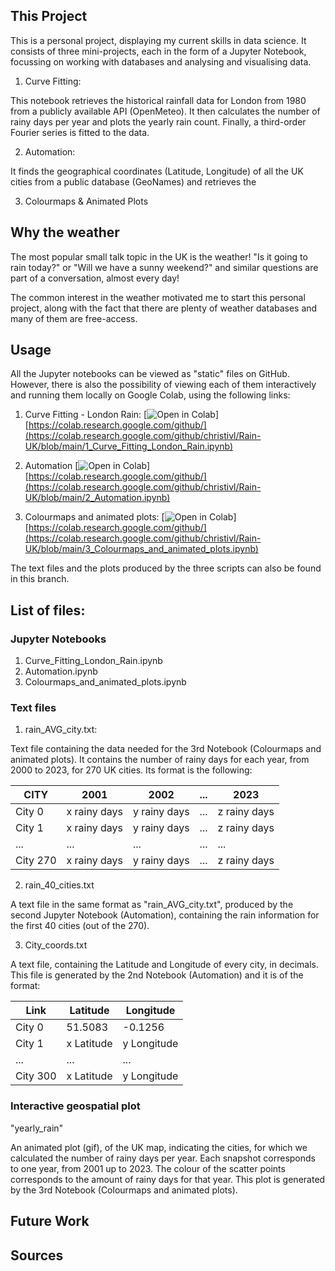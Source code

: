 ## This Project
This is a personal project, displaying my current skills in data science. It consists of three mini-projects, each in the form of a Jupyter Notebook, focussing on working with databases and analysing and visualising data.

1. Curve Fitting:

This notebook retrieves the historical rainfall data for London from 1980 from a publicly available API (OpenMeteo). It then calculates the number of rainy days per year and plots the yearly rain count. Finally, a third-order Fourier series is fitted to the data.

2. Automation:

It finds the geographical coordinates (Latitude, Longitude) of all the UK cities from a public database (GeoNames) and retrieves the 

3. Colourmaps & Animated Plots




## Why the weather
The most popular small talk topic in the UK is the weather! "Is it going to rain today?" or "Will we have a sunny weekend?" and similar questions are part of a conversation, almost every day!

The common interest in the weather motivated me to start this personal project, along with the fact that there are plenty 
of weather databases and many of them are free-access.




## Usage
All the Jupyter notebooks can be viewed as "static" files on GitHub. However, there is also the possibility of viewing each of them interactively and running them locally on Google Colab, using the following links:

1. Curve Fitting - London Rain: 
[![Open in Colab](https://colab.research.google.com/assets/colab-badge.svg)][https://colab.research.google.com/github/](https://colab.research.google.com/github/christivl/Rain-UK/blob/main/1_Curve_Fitting_London_Rain.ipynb)

2. Automation
[![Open in Colab](https://colab.research.google.com/assets/colab-badge.svg)][https://colab.research.google.com/github/](https://colab.research.google.com/github/christivl/Rain-UK/blob/main/2_Automation.ipynb)

3. Colourmaps and animated plots:
[![Open in Colab](https://colab.research.google.com/assets/colab-badge.svg)][https://colab.research.google.com/github/](https://colab.research.google.com/github/christivl/Rain-UK/blob/main/3_Colourmaps_and_animated_plots.ipynb)

The text files and the plots produced by the three scripts can also be found in this branch.

## List of files:

### Jupyter Notebooks

1. Curve_Fitting_London_Rain.ipynb
2. Automation.ipynb
3. Colourmaps_and_animated_plots.ipynb

### Text files

1. rain_AVG_city.txt:

Text file containing the data needed for the 3rd Notebook (Colourmaps and animated plots).
It contains the number of rainy days for each year, from 2000 to 2023, for 270 UK cities.
Its format is the following:

CITY | 2001 | 2002 | ... | 2023 |
--- | --- | --- | --- | ---
City 0 | x rainy days | y rainy days | ... | z rainy days |
City 1 | x rainy days | y rainy days | ... | z rainy days |
... | ... | ... | ... | ...
City 270 | x rainy days | y rainy days | ... | z rainy days |

2. rain_40_cities.txt

A text file in the same format as "rain_AVG_city.txt", produced by the second Jupyter Notebook (Automation), containing the rain information for the first 40 cities (out of the 270).


3. City_coords.txt

A text file, containing the Latitude and Longitude of every city, in decimals. This file is generated by the 2nd Notebook (Automation) and it is of the format:

Link | Latitude | Longitude |
---  | --- | ---
City 0 | 51.5083 | -0.1256|
City 1 | x Latitude | y Longitude |
... | ... | ...
City 300 | x Latitude | y Longitude |

### Interactive geospatial plot

"yearly_rain"

An animated plot (gif), of the UK map, indicating the cities, for which we calculated the number of rainy days per year. Each snapshot corresponds to one year, from 2001 up to 2023. The colour of the scatter points corresponds to the amount of rainy days for that year. This plot is generated by the 3rd Notebook (Colourmaps and animated plots).


## Future Work


## Sources

